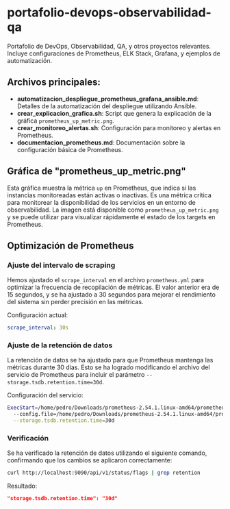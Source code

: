 # portafolio-devops-observabilidad-qa
Portafolio de DevOps, Observabilidad, QA, y otros proyectos relevantes. Incluye configuraciones de Prometheus, ELK Stack, Grafana, y ejemplos de automatización.

## Archivos principales:
- **automatizacion_despliegue_prometheus_grafana_ansible.md**: Detalles de la automatización del despliegue utilizando Ansible.
- **crear_explicacion_grafica.sh**: Script que genera la explicación de la gráfica `prometheus_up_metric.png`.
- **crear_monitoreo_alertas.sh**: Configuración para monitoreo y alertas en Prometheus.
- **documentacion_prometheus.md**: Documentación sobre la configuración básica de Prometheus.

## Gráfica de "prometheus_up_metric.png"

Esta gráfica muestra la métrica `up` en Prometheus, que indica si las instancias monitoreadas están activas o inactivas. Es una métrica crítica para monitorear la disponibilidad de los servicios en un entorno de observabilidad. La imagen está disponible como `prometheus_up_metric.png` y se puede utilizar para visualizar rápidamente el estado de los targets en Prometheus.
## Optimización de Prometheus

### Ajuste del intervalo de scraping
Hemos ajustado el `scrape_interval` en el archivo `prometheus.yml` para optimizar la frecuencia de recopilación de métricas. El valor anterior era de 15 segundos, y se ha ajustado a 30 segundos para mejorar el rendimiento del sistema sin perder precisión en las métricas.

Configuración actual:
```yaml
scrape_interval: 30s
```

### Ajuste de la retención de datos
La retención de datos se ha ajustado para que Prometheus mantenga las métricas durante 30 días. Esto se ha logrado modificando el archivo del servicio de Prometheus para incluir el parámetro `--storage.tsdb.retention.time=30d`.

Configuración del servicio:
```bash
ExecStart=/home/pedro/Downloads/prometheus-2.54.1.linux-amd64/prometheus \
  --config.file=/home/pedro/Downloads/prometheus-2.54.1.linux-amd64/prometheus.yml \
  --storage.tsdb.retention.time=30d
```

### Verificación
Se ha verificado la retención de datos utilizando el siguiente comando, confirmando que los cambios se aplicaron correctamente:

```bash
curl http://localhost:9090/api/v1/status/flags | grep retention
```

Resultado:
```json
"storage.tsdb.retention.time": "30d"
```

